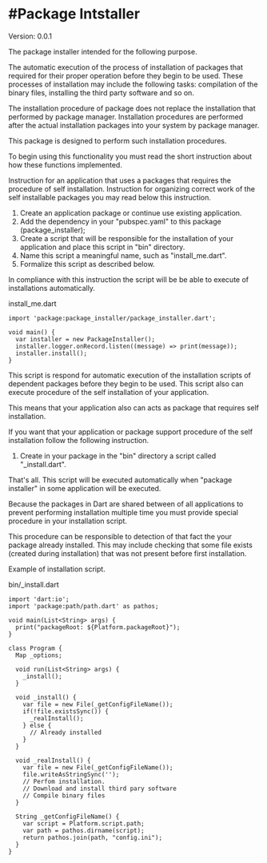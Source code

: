 #Package Intstaller
==========

Version: 0.0.1

The package installer intended for the following purpose.

The automatic execution of the process of installation of packages that required for their proper operation before they begin to be used. These processes of installation may include the following tasks: compilation of the binary files, installing the third party software and so on.

The installation procedure of package does not replace the installation that performed by package manager. Installation procedures are performed after the actual installation packages into your system by package manager.

This package is designed to perform such installation procedures.

To begin using this functionality you must read the short instruction about how these functions implemented.

Instruction for an application that uses a packages that requires the  procedure of self installation.
Instruction for organizing correct work of the self installable packages you may read below this instruction.

1. Create an application package or continue use existing application.
2. Add the dependency in your "pubspec.yaml" to this package (package_installer);
3. Create a script that will be responsible for the installation of your application and place this script in "bin" directory.
4. Name this script a meaningful name, such as "install_me.dart".
5. Formalize this script as described below.

In compliance with this instruction the script will be be able to execute of installations automatically.

install_me.dart
```
import 'package:package_installer/package_installer.dart';

void main() {
  var installer = new PackageInstaller();
  installer.logger.onRecord.listen((message) => print(message));
  installer.install();
}
```

This script is respond for automatic execution of the installation scripts of dependent packages before they begin to be used.
This script also can execute procedure of the self installation of your application.

This means that your application also can acts as package that requires self installation.

If you want that your application or package support procedure of the self installation follow the following instruction.

1. Create in your package in the "bin" directory a script called "_install.dart".

That's all. This script will be executed automatically when "package installer" in some application will be executed.

Because  the packages in Dart are shared between of all applications to prevent performing installation multiple time you must provide special procedure in your installation script.

This procedure can be responsible to detection of that fact the your package already installed. This may include checking that some file exists (created during installation) that was not present before first installation.

Example of installation script.

bin/_install.dart
```
import 'dart:io';
import 'package:path/path.dart' as pathos;

void main(List<String> args) {
  print("packageRoot: ${Platform.packageRoot}");
}

class Program {
  Map _options;

  void run(List<String> args) {
    _install();
  }

  void _install() {
    var file = new File(_getConfigFileName());
    if(!file.existsSync()) {
      _realInstall();
    } else {
      // Already installed
    }
  }

  void _realInstall() {
    var file = new File(_getConfigFileName());
    file.writeAsStringSync('');
    // Perfom installation.
    // Download and install third pary software
    // Compile binary files
  }

  String _getConfigFileName() {
    var script = Platform.script.path;
    var path = pathos.dirname(script);
    return pathos.join(path, "config.ini");
  }
}
```